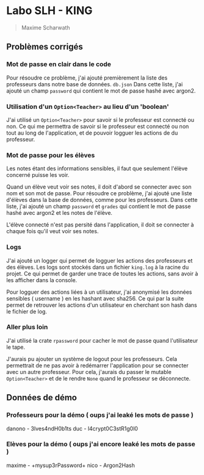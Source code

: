 # Labo SLH - KING
> Maxime Scharwath

## Problèmes corrigés

### Mot de passe en clair dans le code
Pour résoudre ce problème, j'ai ajouté premièrement la liste des professeurs dans notre base de données. 
`db.json` Dans cette liste, j'ai ajouté un champ `password` qui contient le mot de passe hashé avec argon2.

### Utilisation d'un `Option<Teacher>` au lieu d'un 'boolean'
J'ai utilisé un `Option<Teacher>` pour savoir si le professeur est connecté ou non.
Ce qui me permettra de savoir si le professeur est connecté ou non tout au long de l'application,
et de pouvoir logguer les actions de du professeur.

### Mot de passe pour les élèves
Les notes étant des informations sensibles, il faut que seulement l'élève concerné puisse les voir.

Quand un élève veut voir ses notes, il doit d'abord se connecter avec son nom et son mot de passe.
Pour résoudre ce problème, j'ai ajouté une liste d'élèves dans la base de données, comme pour les professeurs.
Dans cette liste, j'ai ajouté un champ `password` et `grades` qui contient le mot de passe hashé avec argon2 et les notes de l'élève.

L'élève connecté n'est pas persité dans l'application, il doit se connecter à chaque fois qu'il veut voir ses notes.

### Logs
J'ai ajouté un logger qui permet de logguer les actions des professeurs et des élèves.
Les logs sont stockés dans un fichier `king.log` à la racine du projet.
Ce qui permet de garder une trace de toutes les actions, sans avoir à les afficher dans la console.

Pour logguer des actions liées à un utilisateur, j'ai anonymisé les données sensibles ( username ) en les hashant avec sha256.
Ce qui par la suite permet de retrouver les actions d'un utilisateur en cherchant son hash dans le fichier de log.

### Aller plus loin
J'ai utilisé la crate `rpassword` pour cacher le mot de passe quand l'utilisateur le tape.

J'aurais pu ajouter un système de logout pour les professeurs. 
Cela permettrait de ne pas avoir à redémarrer l'application pour se connecter avec un autre professeur.
Pour cela, j'aurais du passer le mutable `Option<Teacher>` et de le rendre `None` quand le professeur se déconnecte.

## Données de démo

### Professeurs pour la démo ( oups j'ai leaké les mots de passe )
danono - 3lves4ndH0b1ts
duc - l4crypt0C3stR1g0l0

### Elèves pour la démo ( oups j'ai encore leaké les mots de passe )
maxime - +mysup3rPassword+
nico - Argon2Hash
